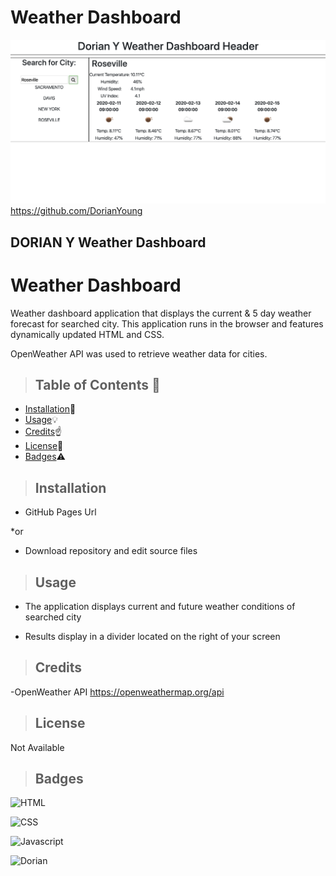 # Weather Dashboard





![Dorian Young](https://raw.githubusercontent.com/DorianYoung/Weather-Dashboard/master/Assets/weatherDashSC.png)
https://github.com/DorianYoung

<h2>DORIAN Y Weather Dashboard</h2>

# Weather Dashboard
Weather dashboard application that displays the current & 5 day weather forecast for searched city. This application runs in the browser and features dynamically updated HTML and CSS.

OpenWeather API was used to retrieve weather data for cities.


>  ## **Table of Contents** :notebook:


* [Installation](#Installation):wrench:
* [Usage](#Usage):bulb:
* [Credits](#Credits):point_up:
* [License](#License):lock_with_ink_pen:
* [Badges](#Badges):warning:



> ## Installation

- GitHub Pages Url

*or

- Download repository and edit source files


> ## Usage

- The application displays current and future weather conditions of searched city


- Results display in a divider located on the right of your screen


> ## Credits

-OpenWeather API
https://openweathermap.org/api



> ## License

Not Available



> ## Badges

![HTML](https://img.shields.io/badge/HTML-53%25-red)

![CSS](https://img.shields.io/badge/CSS-6%25-purple)

![Javascript](https://img.shields.io/badge/Javascript-41%25-yellow)

![Dorian](https://img.shields.io/badge/Dorian-100%25-green)
